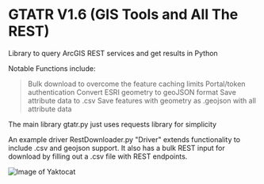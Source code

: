 # GTATR V1.6 (GIS Tools and All The REST)
Library to query ArcGIS REST services and get results in Python

Notable Functions include:
>Bulk download to overcome the feature caching limits
>Portal/token authentication
>Convert ESRI geometry to geoJSON format
>Save attribute data to .csv
>Save features with geometry as .geojson with all attribute data

The main library gtatr.py just uses requests library for simplicity

An example driver RestDownloader.py "Driver" extends functionality to include .csv and geojson support. It also has a bulk REST input for download by filling out a .csv file with REST endpoints.

![Image of Yaktocat](https://github.com/pathutto/images/blob/master/QGIS_Snip1.PNG?raw=true)

